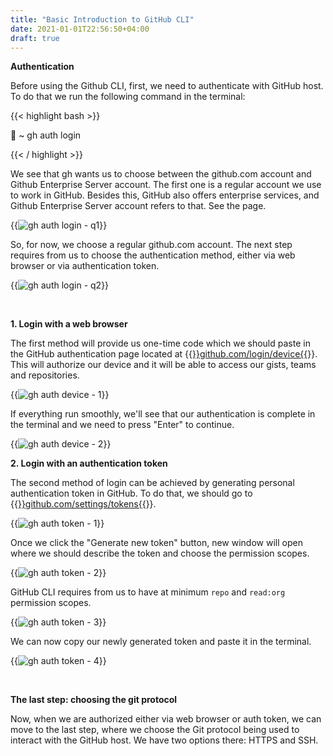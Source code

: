 ```yaml
---
title: "Basic Introduction to GitHub CLI"
date: 2021-01-01T22:56:50+04:00
draft: true
---
```


**Authentication**

Before using the Github CLI, first, we need to authenticate with GitHub host. To do that we run the following command in the terminal:

{{< highlight bash >}}

🚀 ~ gh auth login

{{< / highlight >}}

We see that gh wants us to choose between the github.com account and Github Enterprise Server account. The first one is a regular account we use to work in GitHub. Besides this, GitHub also offers enterprise services, and Github Enterprise Server account refers to that. See the page.

{{<img src="https://res.cloudinary.com/oorkan/image/upload/v1609535399/blog/img/topics/git/github_cli_setup/gh_auth_login-q1_dfqlep.png" alt="gh auth login - q1" loading="lazy">}}

So, for now, we choose a regular github.com account. The next step requires from us to choose the authentication method, either via web browser or via authentication token.

{{<img src="https://res.cloudinary.com/oorkan/image/upload/v1609533486/blog/img/topics/git/github_cli_setup/gh_auth_login-q2_xoypye.png" alt="gh auth login - q2" loading="lazy">}}

&nbsp;

**1. Login with a web browser**

The first method will provide us one-time code which we should paste in the GitHub authentication page located at {{<a href="https://github.com/login/device" target="_blank" rel="noopener noreferrer">}}github.com/login/device{{</a>}}. This will authorize our device and it will be able to access our gists, teams and repositories. 

{{<img src="https://res.cloudinary.com/oorkan/image/upload/v1609546405/blog/img/topics/git/github_cli_setup/gh_auth_device-1_q8jyet.png" alt="gh auth device - 1" loading="lazy">}}

If everything run smoothly, we'll see that our authentication is complete in the terminal and we need to press "Enter" to continue.

{{<img src="https://res.cloudinary.com/oorkan/image/upload/v1609546561/blog/img/topics/git/github_cli_setup/gh_auth_device-2_ea6swc.png" alt="gh auth device - 2" loading="lazy">}}

**2. Login with an authentication token**

The second method of login can be achieved by generating personal authentication token in GitHub. To do that, we should go to {{<a href="https://github.com/settings/tokens" target="_blank" rel="noopener noreferrer">}}github.com/settings/tokens{{</a>}}.

{{<img src="https://res.cloudinary.com/oorkan/image/upload/v1609547977/blog/img/topics/git/github_cli_setup/gh_auth_token-1_bo1zak.png" alt="gh auth token - 1" loading="lazy">}}

Once we click the "Generate new token" button, new window will open where we should describe the token and choose the permission scopes.

{{<img src="https://res.cloudinary.com/oorkan/image/upload/v1609632632/blog/img/topics/git/github_cli_setup/gh_auth_token-2_fss1q2.png" alt="gh auth token - 2" loading="lazy">}}

GitHub CLI requires from us to have at minimum `repo` and `read:org` permission scopes.

{{<img src="https://res.cloudinary.com/oorkan/image/upload/v1609633287/blog/img/topics/git/github_cli_setup/gh_auth_token-3_awuzxb.png" alt="gh auth token - 3" loading="lazy">}}

We can now copy our newly generated token and paste it in the terminal.

{{<img src="https://res.cloudinary.com/oorkan/image/upload/v1609633886/blog/img/topics/git/github_cli_setup/gh_auth_token-4_xjoqli.png" alt="gh auth token - 4" loading="lazy">}}

&nbsp;

**The last step: choosing the git protocol**

Now, when we are authorized either via web browser or auth token, we can move to the last step, where we choose the Git protocol being used to interact with the GitHub host. We have two options there: HTTPS and SSH.